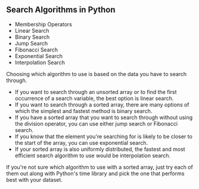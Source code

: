 ## Search Algorithms in Python

- Membership Operators
- Linear Search
- Binary Search
- Jump Search
- Fibonacci Search
- Exponential Search
- Interpolation Search

Choosing which algorithm to use is based on the data you have to search through.

- If you want to search through an unsorted array or to find the first occurrence of a search variable, the best option is linear search.
- If you want to search through a sorted array, there are many options of which the simplest and fastest method is binary search.
- If you have a sorted array that you want to search through without using the division operator, you can use either jump search or Fibonacci search.
- If you know that the element you're searching for is likely to be closer to the start of the array, you can use exponential search.
- If your sorted array is also uniformly distributed, the fastest and most efficient search algorithm to use would be interpolation search.

If you're not sure which algorithm to use with a sorted array, just try each of them out along with Python's time library and pick the one that performs best with your dataset.